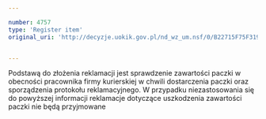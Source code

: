 ```yaml
---

number: 4757
type: 'Register item'
original_uri: 'http://decyzje.uokik.gov.pl/nd_wz_um.nsf/0/B22715F75F3190A1C1257B7A003B85A4?OpenDocument'


---
```


Podstawą do złożenia reklamacji jest sprawdzenie zawartości paczki w obecności pracownika firmy kurierskiej w chwili dostarczenia paczki oraz sporządzenia protokołu reklamacyjnego. W przypadku niezastosowania się do powyższej informacji reklamacje dotyczące uszkodzenia zawartości paczki nie będą przyjmowane
